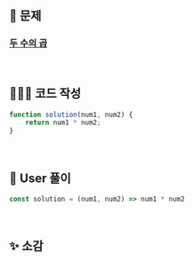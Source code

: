 ## 📄 문제 

### [두 수의 곱](https://school.programmers.co.kr/learn/courses/30/lessons/120804)

<br>

## 🧚🏻‍♀️ 코드 작성

```javascript
function solution(num1, num2) {
    return num1 * num2;
}
```

<br>

## 📝 User 풀이

```javascript
const solution = (num1, num2) => num1 * num2
```

<br>

## ✨ 소감